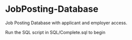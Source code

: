 # JobPosting-Database

Job Posting Database with applicant and employer access.

Run the SQL script in SQL/Complete.sql to begin

